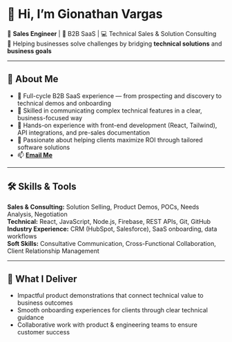 # 👋 Hi, I’m **Gionathan Vargas**  

💼 **Sales Engineer** | 🎯 B2B SaaS | 💻 Technical Sales & Solution Consulting  
🚀 Helping businesses solve challenges by bridging **technical solutions** and **business goals**  

---

## 🌟 About Me  
- 🔹 Full-cycle B2B SaaS experience — from prospecting and discovery to technical demos and onboarding  
- 🔹 Skilled in communicating complex technical features in a clear, business-focused way  
- 🔹 Hands-on experience with front-end development (React, Tailwind), API integrations, and pre-sales documentation  
- 🔹 Passionate about helping clients maximize ROI through tailored software solutions  
- 📫 **[Email Me](mailto:Gioanathanv@gmail.com)**  

---

## 🛠️ Skills & Tools  
**Sales & Consulting:** Solution Selling, Product Demos, POCs, Needs Analysis, Negotiation  
**Technical:** React, JavaScript, Node.js, Firebase, REST APIs, Git, GitHub  
**Industry Experience:** CRM (HubSpot, Salesforce), SaaS onboarding, data workflows  
**Soft Skills:** Consultative Communication, Cross-Functional Collaboration, Client Relationship Management  

---

## 🤝 What I Deliver  
- Impactful product demonstrations that connect technical value to business outcomes  
- Smooth onboarding experiences for clients through clear technical guidance  
- Collaborative work with product & engineering teams to ensure customer success  

